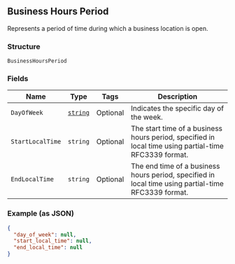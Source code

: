 ## Business Hours Period

Represents a period of time during which a business location is open.

### Structure

`BusinessHoursPeriod`

### Fields

| Name | Type | Tags | Description |
|  --- | --- | --- | --- |
| `DayOfWeek` | [`string`](/doc/models/day-of-week.md) | Optional | Indicates the specific day  of the week. |
| `StartLocalTime` | `string` | Optional | The start time of a business hours period, specified in local time using partial-time<br>RFC3339 format. |
| `EndLocalTime` | `string` | Optional | The end time of a business hours period, specified in local time using partial-time<br>RFC3339 format. |

### Example (as JSON)

```json
{
  "day_of_week": null,
  "start_local_time": null,
  "end_local_time": null
}
```

